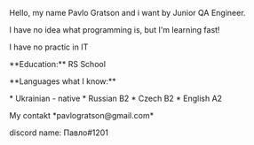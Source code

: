 Hello, my name Pavlo Gratson and i want by Junior QA Engineer.
<p>I have no idea what programming is, but I'm learning fast!</p>
<p>I have no practic in IT</p>
<p>**Education:** RS School</p>
<p>**Languages what ​​I know:**</p>
* Ukrainian - native
* Russian B2
* Czech B2
* English A2
<p>My contakt *pavlogratson@gmail.com*</p>
<p>discord name: Павло#1201</p>
